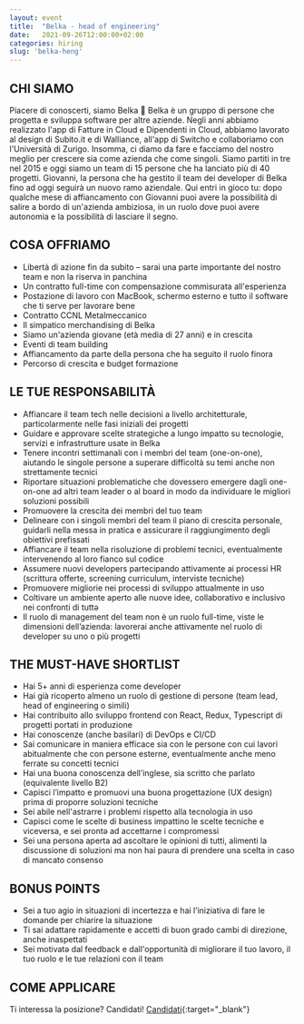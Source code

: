 ```yaml
---
layout: event
title:  "Belka - head of engineering"
date:   2021-09-26T12:00:00+02:00
categories: hiring
slug: 'belka-heng'
---
```


## CHI SIAMO
Piacere di conoscerti, siamo Belka 👋
Belka è un gruppo di persone che progetta e sviluppa software per altre aziende. Negli anni abbiamo realizzato l'app di Fatture in Cloud e Dipendenti in Cloud, abbiamo lavorato al design di Subito.it e di Walliance, all'app di Switcho e collaboriamo con l'Università di Zurigo. Insomma, ci diamo da fare e facciamo del nostro meglio per crescere sia come azienda che come singoli.
Siamo partiti in tre nel 2015 e oggi siamo un team di 15 persone che ha lanciato più di 40 progetti.
Giovanni, la persona che ha gestito il team dei developer di Belka fino ad oggi seguirà un nuovo ramo aziendale.
Qui entri in gioco tu: dopo qualche mese di affiancamento con Giovanni puoi avere la possibilità di salire a bordo di un'azienda ambiziosa, in un ruolo dove puoi avere autonomia e la possibilità di lasciare il segno.

## COSA OFFRIAMO
- Libertà di azione fin da subito – sarai una parte importante del nostro team e non la riserva in panchina
- Un contratto full-time con compensazione commisurata all'esperienza
- Postazione di lavoro con MacBook, schermo esterno e tutto il software che ti serve per lavorare bene
- Contratto CCNL Metalmeccanico
- Il simpatico merchandising di Belka
- Siamo un'azienda giovane (età media di 27 anni) e in crescita
- Eventi di team building
- Affiancamento da parte della persona che ha seguito il ruolo finora
- Percorso di crescita e budget formazione

## LE TUE RESPONSABILITÀ
- Affiancare il team tech nelle decisioni a livello architetturale, particolarmente nelle fasi iniziali dei progetti
- Guidare e approvare scelte strategiche a lungo impatto su tecnologie, servizi e infrastrutture usate in Belka
- Tenere incontri settimanali con i membri del team (one-on-one), aiutando le singole persone a superare difficoltà su temi anche non strettamente tecnici
- Riportare situazioni problematiche che dovessero emergere dagli one-on-one ad altri team leader o al board in modo da individuare le migliori soluzioni possibili
- Promuovere la crescita dei membri del tuo team
- Delineare con i singoli membri del team il piano di crescita personale, guidarli nella messa in pratica e assicurare il raggiungimento degli obiettivi prefissati
- Affiancare il team nella risoluzione di problemi tecnici, eventualmente intervenendo al loro fianco sul codice
- Assumere nuovi developers partecipando attivamente ai processi HR (scrittura offerte, screening curriculum, interviste tecniche)
- Promuovere migliorie nei processi di sviluppo attualmente in uso
- Coltivare un ambiente aperto alle nuove idee, collaborativo e inclusivo nei confronti di tuttə
- Il ruolo di management del team non è un ruolo full-time, viste le dimensioni dell’azienda: lavorerai anche attivamente nel ruolo di developer su uno o più progetti

## THE MUST-HAVE SHORTLIST
- Hai 5+ anni di esperienza come developer
- Hai già ricoperto almeno un ruolo di gestione di persone (team lead, head of engineering o simili)
- Hai contribuito allo sviluppo frontend con React, Redux, Typescript di progetti portati in produzione
- Hai conoscenze (anche basilari) di DevOps e CI/CD
- Sai comunicare in maniera efficace sia con le persone con cui lavori abitualmente che con persone esterne, eventualmente anche meno ferrate su concetti tecnici
- Hai una buona conoscenza dell’inglese, sia scritto che parlato (equivalente livello B2)
- Capisci l’impatto e promuovi una buona progettazione (UX design) prima di proporre soluzioni tecniche
- Sei abile nell'astrarre i problemi rispetto alla tecnologia in uso
- Capisci come le scelte di business impattino le scelte tecniche e viceversa, e sei prontə ad accettarne i compromessi
- Sei una persona aperta ad ascoltare le opinioni di tutti, alimenti la discussione di soluzioni ma non hai paura di prendere una scelta in caso di mancato consenso

## BONUS POINTS
- Sei a tuo agio in situazioni di incertezza e hai l’iniziativa di fare le domande per chiarire la situazione
- Ti sai adattare rapidamente e accetti di buon grado cambi di direzione, anche inaspettati
- Sei motivatə dal feedback e dall'opportunità di migliorare il tuo lavoro, il tuo ruolo e le tue relazioni con il team

## COME APPLICARE
Ti interessa la posizione? Candidati! [Candidati](https://www.belkadigital.com/hiring/head-of-engineering){:target="_blank"}